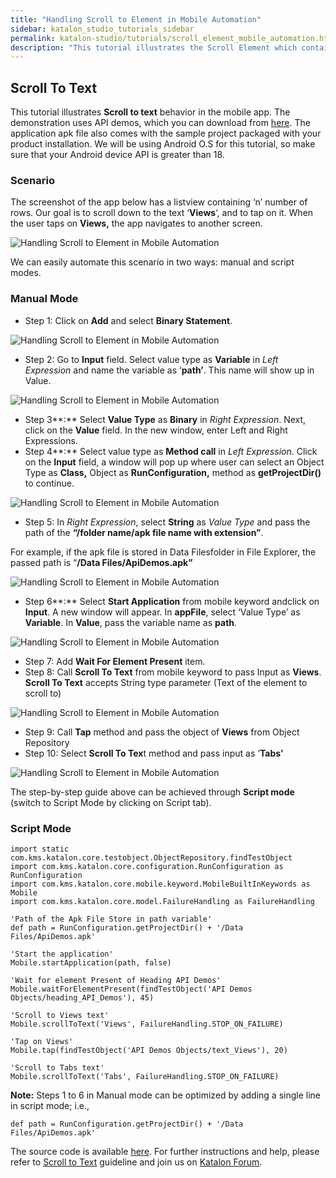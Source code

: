 ```yaml
---
title: "Handling Scroll to Element in Mobile Automation"
sidebar: katalon_studio_tutorials_sidebar
permalink: katalon-studio/tutorials/scroll_element_mobile_automation.html
description: "This tutorial illustrates the Scroll Element which contains the given text in the mobile automation via a sample project in Katalon Studio."
---
```

Scroll To Text
--------------

This tutorial illustrates **Scroll to text** behavior in the mobile app. The demonstration uses API demos, which you can download from [here](https://github.com/katalon-studio/katalon-mobile-automation/blob/master/Data%20Files/ApiDemos.apk). The application apk file also comes with the sample project packaged with your product installation. We will be using Android O.S for this tutorial, so make sure that your Android device API is greater than 18.

### Scenario

The screenshot of the app below has a listview containing ‘n’ number of rows. Our goal is to scroll down to the text ‘**Views**‘, and to tap on it. When the user taps on **Views,** the app navigates to another screen.

![Handling Scroll to Element in Mobile Automation](../../images/katalon-studio/tutorials/scroll_element_mobile_automation/Handling-Scroll-to-Element-in-Mobile-Automation.png)

We can easily automate this scenario in two ways: manual and script modes.

### Manual Mode

*   Step 1: Click on **Add** and select **Binary Statement**.

![Handling Scroll to Element in Mobile Automation ](../../images/katalon-studio/tutorials/scroll_element_mobile_automation/Handling-Scroll-to-Element-in-Mobile-Automation-1.png)

*   Step 2: Go to **Input** field. Select value type as **Variable** in _Left Expression_ and name the variable as ‘**path’**. This name will show up in Value.

![Handling Scroll to Element in Mobile Automation](../../images/katalon-studio/tutorials/scroll_element_mobile_automation/Handling-Scroll-to-Element-in-Mobile-Automation-2.png)

*   Step 3**:** Select **Value Type** as **Binary** in _Right Expression_. Next, click on the **Value** field. In the new window, enter Left and Right Expressions.
*   Step 4**:** Select value type as **Method call** in _Left Expression_. Click on the **Input** field, a window will pop up where user can select an Object Type as **Class,** Object as **RunConfiguration,** method as **getProjectDir()** to continue.

![Handling Scroll to Element in Mobile Automation](../../images/katalon-studio/tutorials/scroll_element_mobile_automation/Handling-Scroll-to-Element-in-Mobile-Automation-3.png)

*   Step 5: In _Right Expression_, select **String** as _Value Type_ and pass the path of the **“/folder name/apk file name with extension”**.

For example, if the apk file is stored in Data Filesfolder in File Explorer, the passed path is “**/Data Files/ApiDemos.apk”**

![Handling Scroll to Element in Mobile Automation](../../images/katalon-studio/tutorials/scroll_element_mobile_automation/Handling-Scroll-to-Element-in-Mobile-Automation-5.png)

*   Step 6**:** Select **Start Application** from mobile keyword andclick on **Input**. A new window will appear. In **appFile**, select ‘Value Type’ as **Variable**. In **Value**, pass the variable name as **path**.

![Handling Scroll to Element in Mobile Automation](../../images/katalon-studio/tutorials/scroll_element_mobile_automation/Handling-Scroll-to-Element-in-Mobile-Automation-6.png)

*   Step 7: Add **Wait For Element Present** item.
*   Step 8: Call **Scroll To Text** from mobile keyword to pass Input as **Views**. **Scroll To Text** accepts String type parameter (Text of the element to scroll to)

![Handling Scroll to Element in Mobile Automation](../../images/katalon-studio/tutorials/scroll_element_mobile_automation/Handling-Scroll-to-Element-in-Mobile-Automation-8.png)

*   Step 9: Call **Tap** method and pass the object of **Views** from Object Repository
*   Step 10: Select **Scroll To Tex**t method and pass input as ‘**Tabs’**

![Handling Scroll to Element in Mobile Automation](../../images/katalon-studio/tutorials/scroll_element_mobile_automation/Handling-Scroll-to-Element-in-Mobile-Automation-10.png)

The step-by-step guide above can be achieved through **Script mode** (switch to Script Mode by clicking on Script tab).

### Script Mode

```
import static com.kms.katalon.core.testobject.ObjectRepository.findTestObject
import com.kms.katalon.core.configuration.RunConfiguration as RunConfiguration
import com.kms.katalon.core.mobile.keyword.MobileBuiltInKeywords as Mobile
import com.kms.katalon.core.model.FailureHandling as FailureHandling
 
'Path of the Apk File Store in path variable'
def path = RunConfiguration.getProjectDir() + '/Data Files/ApiDemos.apk'
 
'Start the application'
Mobile.startApplication(path, false)
 
'Wait for element Present of Heading API Demos'
Mobile.waitForElementPresent(findTestObject('API Demos Objects/heading_API_Demos'), 45)
 
'Scroll to Views text'
Mobile.scrollToText('Views', FailureHandling.STOP_ON_FAILURE)
 
'Tap on Views'
Mobile.tap(findTestObject('API Demos Objects/text_Views'), 20)
 
'Scroll to Tabs text'
Mobile.scrollToText('Tabs', FailureHandling.STOP_ON_FAILURE)

```

**Note:** Steps 1 to 6 in Manual mode can be optimized by adding a single line in script mode; i.e.,

```
def path = RunConfiguration.getProjectDir() + '/Data Files/ApiDemos.apk'

```

The source code is available [here](https://github.com/katalon-studio/katalon-mobile-automation). For further instructions and help, please refer to [Scroll to Text](https://docs.katalon.com/display/KD/%5BMobile%5D+Scroll+To+Text) guideline and join us on [Katalon Forum](http://forum.katalon.com/).
